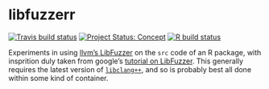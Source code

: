 # libfuzzerr

<!-- badges: start -->

[![Travis build
status](https://travis-ci.org/mpadge/libfuzzerr.svg?branch=master)](https://travis-ci.org/mpadge/libfuzzerr)
[![Project Status:
Concept](https://www.repostatus.org/badges/latest/concept.svg)](https://www.repostatus.org/#concept)
[![R build
status](https://github.com/mpadge/libfuzzerr/workflows/R-CMD-check/badge.svg)](https://github.com/mpadge/libfuzzerr/actions)
<!-- badges: end -->

Experiments in using [llvm’s
LibFuzzer](https://llvm.org/docs/LibFuzzer.html) on the `src` code of an
R package, with insprition duly taken from google’s [tutorial on
LibFuzzer](https://github.com/google/fuzzing/blob/master/tutorial/libFuzzerTutorial.md).
This generally requires the latest version of
[`libclang++`](http://releases.llvm.org/9.0.0/tools/clang/docs/ReleaseNotes.html),
and so is probably best all done within some kind of container.
